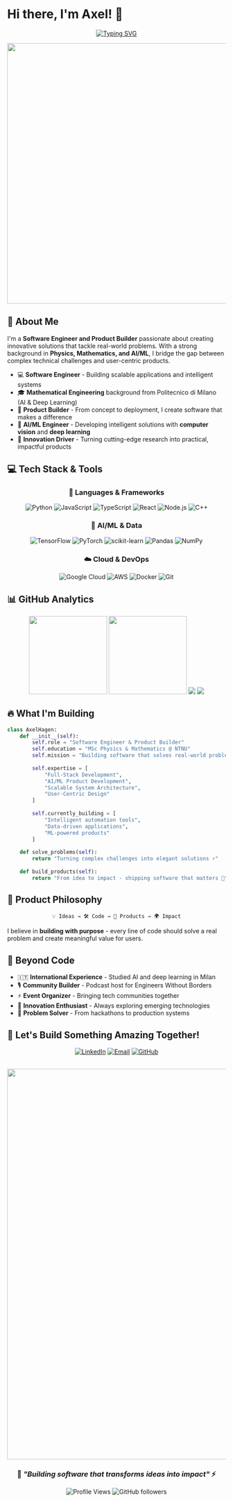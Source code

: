 # Hi there, I'm Axel! 👋

<div align="center">
  
[![Typing SVG](https://readme-typing-svg.herokuapp.com?font=Fira+Code&pause=1000&color=2E9EF7&center=true&vCenter=true&width=500&lines=Software+Engineer+%7C+Product+Builder;AI+%26+ML+Engineer;Full-Stack+Developer;Problem+Solver+%26+Innovation+Driver)](https://git.io/typing-svg)

<img src="https://user-images.githubusercontent.com/74038190/225813708-98b745f2-7d22-48cf-9150-083f1b00d6c9.gif" width="600">

</div>

## 🚀 About Me

I'm a **Software Engineer and Product Builder** passionate about creating innovative solutions that tackle real-world problems. With a strong background in **Physics, Mathematics, and AI/ML**, I bridge the gap between complex technical challenges and user-centric products.

- 💻 **Software Engineer** - Building scalable applications and intelligent systems
- 🎓 **Mathematical Engineering** background from Politecnico di Milano (AI & Deep Learning)
- 🚀 **Product Builder** - From concept to deployment, I create software that makes a difference
- 🤖 **AI/ML Engineer** - Developing intelligent solutions with **computer vision** and **deep learning**
- 🎯 **Innovation Driver** - Turning cutting-edge research into practical, impactful products

## 💻 Tech Stack & Tools

<div align="center">

### 🚀 Languages & Frameworks
![Python](https://img.shields.io/badge/python-3670A8?style=for-the-badge&logo=python&logoColor=ffdd54)
![JavaScript](https://img.shields.io/badge/javascript-%23323330.svg?style=for-the-badge&logo=javascript&logoColor=%23F7DF1E)
![TypeScript](https://img.shields.io/badge/typescript-%23007ACC.svg?style=for-the-badge&logo=typescript&logoColor=white)
![React](https://img.shields.io/badge/react-%2320232a.svg?style=for-the-badge&logo=react&logoColor=%2361DAFB)
![Node.js](https://img.shields.io/badge/node.js-6DA55F?style=for-the-badge&logo=node.js&logoColor=white)
![C++](https://img.shields.io/badge/c++-%2300599C.svg?style=for-the-badge&logo=c%2B%2B&logoColor=white)

### 🤖 AI/ML & Data
![TensorFlow](https://img.shields.io/badge/TensorFlow-%23FF6F00.svg?style=for-the-badge&logo=TensorFlow&logoColor=white)
![PyTorch](https://img.shields.io/badge/PyTorch-%23EE4C2C.svg?style=for-the-badge&logo=PyTorch&logoColor=white)
![scikit-learn](https://img.shields.io/badge/scikit--learn-%23F7931E.svg?style=for-the-badge&logo=scikit-learn&logoColor=white)
![Pandas](https://img.shields.io/badge/pandas-%23150458.svg?style=for-the-badge&logo=pandas&logoColor=white)
![NumPy](https://img.shields.io/badge/numpy-%23013243.svg?style=for-the-badge&logo=numpy&logoColor=white)

### ☁️ Cloud & DevOps
![Google Cloud](https://img.shields.io/badge/GoogleCloud-%234285F4.svg?style=for-the-badge&logo=google-cloud&logoColor=white)
![AWS](https://img.shields.io/badge/AWS-%23FF9900.svg?style=for-the-badge&logo=amazon-aws&logoColor=white)
![Docker](https://img.shields.io/badge/docker-%230db7ed.svg?style=for-the-badge&logo=docker&logoColor=white)
![Git](https://img.shields.io/badge/git-%23F05033.svg?style=for-the-badge&logo=git&logoColor=white)

</div>

## 📊 GitHub Analytics

<div align="center">

<img height="180em" src="https://github-readme-stats.vercel.app/api?username=axelfhagen&show_icons=true&theme=tokyonight&hide_border=true&bg_color=0D1117&title_color=2E9EF7&icon_color=2E9EF7"/>
<img height="180em" src="https://github-readme-stats.vercel.app/api/top-langs/?username=axelfhagen&layout=compact&theme=tokyonight&hide_border=true&bg_color=0D1117&title_color=2E9EF7"/>

<img src="https://github-readme-streak-stats.herokuapp.com/?user=axelfhagen&theme=tokyonight&hide_border=true&background=0D1117&stroke=2E9EF7&ring=2E9EF7&fire=2E9EF7&currStreakLabel=2E9EF7"/>

<img src="https://github-profile-trophy.vercel.app/?username=axelfhagen&theme=tokyonight&no-frame=true&no-bg=true&margin-w=4&row=2&column=4"/>

</div>

## 🔥 What I'm Building

```python
class AxelHagen:
    def __init__(self):
        self.role = "Software Engineer & Product Builder"
        self.education = "MSc Physics & Mathematics @ NTNU"
        self.mission = "Building software that solves real-world problems"
        
        self.expertise = [
            "Full-Stack Development",
            "AI/ML Product Development", 
            "Scalable System Architecture",
            "User-Centric Design"
        ]
        
        self.currently_building = [
            "Intelligent automation tools",
            "Data-driven applications",
            "ML-powered products"
        ]
    
    def solve_problems(self):
        return "Turning complex challenges into elegant solutions ⚡"
        
    def build_products(self):
        return "From idea to impact - shipping software that matters 🚀"
```

## 🎯 Product Philosophy

<div align="center">

```
💡 Ideas → 🛠️ Code → 🚀 Products → 🌍 Impact
```

</div>

I believe in **building with purpose** - every line of code should solve a real problem and create meaningful value for users.

## 🌟 Beyond Code

- 🇮🇹 **International Experience** - Studied AI and deep learning in Milan
- 🎙️ **Community Builder** - Podcast host for Engineers Without Borders  
- ⚡ **Event Organizer** - Bringing tech communities together
- 🚀 **Innovation Enthusiast** - Always exploring emerging technologies
- 🎯 **Problem Solver** - From hackathons to production systems

## 🤝 Let's Build Something Amazing Together!

<div align="center">

[![LinkedIn](https://img.shields.io/badge/LinkedIn-%230077B5.svg?style=for-the-badge&logo=linkedin&logoColor=white)](https://linkedin.com/in/axelhagen/)
[![Email](https://img.shields.io/badge/Email-D14836?style=for-the-badge&logo=gmail&logoColor=white)](mailto:axel.hagen@hotmail.com)
[![GitHub](https://img.shields.io/badge/GitHub-%23121011.svg?style=for-the-badge&logo=github&logoColor=white)](https://github.com/axelfhagen)

<br>

<img src="https://user-images.githubusercontent.com/74038190/212284100-561aa473-3905-4a80-b561-0d28506553ee.gif" width="900">

### 💭 *"Building software that transforms ideas into impact"* ⚡

![Profile Views](https://komarev.com/ghpvc/?username=axelfhagen&color=2E9EF7&style=for-the-badge)
![GitHub followers](https://img.shields.io/github/followers/axelfhagen?logo=github&style=for-the-badge&color=2E9EF7&labelColor=0D1117)

</div>
